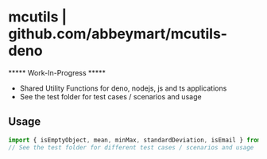 # mcutils | github.com/abbeymart/mcutils-deno

***** Work-In-Progress *****

- Shared Utility Functions for deno, nodejs, js and ts applications
- See the test folder for test cases / scenarios and usage

## Usage

```ts
import { isEmptyObject, mean, minMax, standardDeviation, isEmail } from "https://deno.land/x/mcutils@v0.1.1/mod.ts";
// See the test folder for different test cases / scenarios and usage

```
